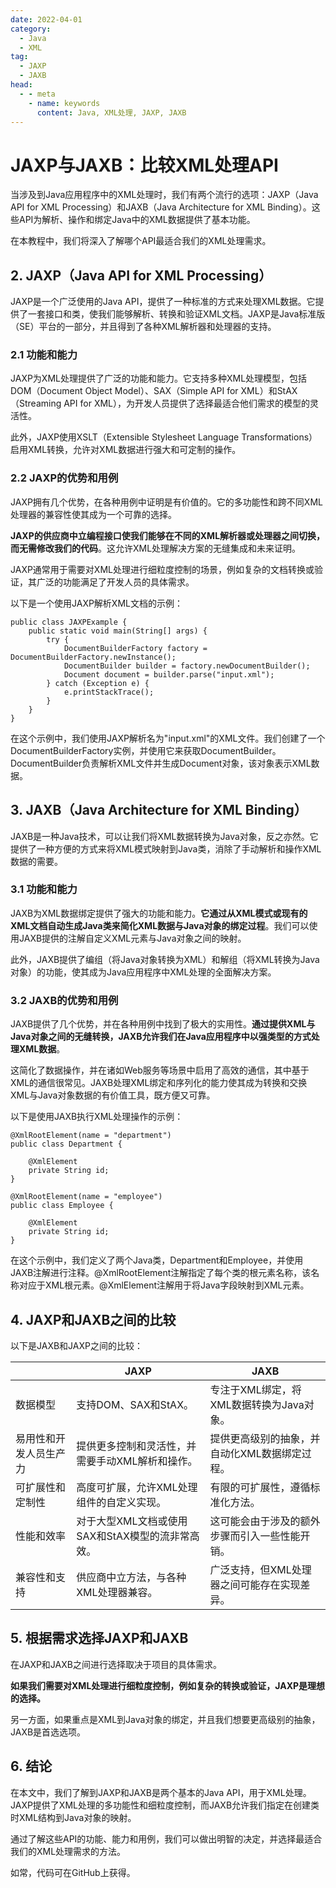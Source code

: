 ```yaml
---
date: 2022-04-01
category:
  - Java
  - XML
tag:
  - JAXP
  - JAXB
head:
  - - meta
    - name: keywords
      content: Java, XML处理, JAXP, JAXB
---
```


# JAXP与JAXB：比较XML处理API

当涉及到Java应用程序中的XML处理时，我们有两个流行的选项：JAXP（Java API for XML Processing）和JAXB（Java Architecture for XML Binding）。这些API为解析、操作和绑定Java中的XML数据提供了基本功能。

在本教程中，我们将深入了解哪个API最适合我们的XML处理需求。

## 2. JAXP（Java API for XML Processing）

JAXP是一个广泛使用的Java API，提供了一种标准的方式来处理XML数据。它提供了一套接口和类，使我们能够解析、转换和验证XML文档。JAXP是Java标准版（SE）平台的一部分，并且得到了各种XML解析器和处理器的支持。

### 2.1 功能和能力

JAXP为XML处理提供了广泛的功能和能力。它支持多种XML处理模型，包括DOM（Document Object Model）、SAX（Simple API for XML）和StAX（Streaming API for XML），为开发人员提供了选择最适合他们需求的模型的灵活性。

此外，JAXP使用XSLT（Extensible Stylesheet Language Transformations）启用XML转换，允许对XML数据进行强大和可定制的操作。

### 2.2 JAXP的优势和用例

JAXP拥有几个优势，在各种用例中证明是有价值的。它的多功能性和跨不同XML处理器的兼容性使其成为一个可靠的选择。

**JAXP的供应商中立编程接口使我们能够在不同的XML解析器或处理器之间切换，而无需修改我们的代码**。这允许XML处理解决方案的无缝集成和未来证明。

JAXP通常用于需要对XML处理进行细粒度控制的场景，例如复杂的文档转换或验证，其广泛的功能满足了开发人员的具体需求。

以下是一个使用JAXP解析XML文档的示例：

```
public class JAXPExample {
    public static void main(String[] args) {
        try {
            DocumentBuilderFactory factory = DocumentBuilderFactory.newInstance();
            DocumentBuilder builder = factory.newDocumentBuilder();
            Document document = builder.parse("input.xml");
        } catch (Exception e) {
            e.printStackTrace();
        }
    }
}
```

在这个示例中，我们使用JAXP解析名为"input.xml"的XML文件。我们创建了一个DocumentBuilderFactory实例，并使用它来获取DocumentBuilder。DocumentBuilder负责解析XML文件并生成Document对象，该对象表示XML数据。

## 3. JAXB（Java Architecture for XML Binding）

JAXB是一种Java技术，可以让我们将XML数据转换为Java对象，反之亦然。它提供了一种方便的方式来将XML模式映射到Java类，消除了手动解析和操作XML数据的需要。

### 3.1 功能和能力

JAXB为XML数据绑定提供了强大的功能和能力。**它通过从XML模式或现有的XML文档自动生成Java类来简化XML数据与Java对象的绑定过程**。我们可以使用JAXB提供的注解自定义XML元素与Java对象之间的映射。

此外，JAXB提供了编组（将Java对象转换为XML）和解组（将XML转换为Java对象）的功能，使其成为Java应用程序中XML处理的全面解决方案。

### 3.2 JAXB的优势和用例

JAXB提供了几个优势，并在各种用例中找到了极大的实用性。**通过提供XML与Java对象之间的无缝转换，JAXB允许我们在Java应用程序中以强类型的方式处理XML数据**。

这简化了数据操作，并在诸如Web服务等场景中启用了高效的通信，其中基于XML的通信很常见。JAXB处理XML绑定和序列化的能力使其成为转换和交换XML与Java对象数据的有价值工具，既方便又可靠。

以下是使用JAXB执行XML处理操作的示例：

```
@XmlRootElement(name = "department")
public class Department {

    @XmlElement
    private String id;
}

@XmlRootElement(name = "employee")
public class Employee {

    @XmlElement
    private String id;
}
```

在这个示例中，我们定义了两个Java类，Department和Employee，并使用JAXB注解进行注释。@XmlRootElement注解指定了每个类的根元素名称，该名称对应于XML根元素。@XmlElement注解用于将Java字段映射到XML元素。

## 4. JAXP和JAXB之间的比较

以下是JAXB和JAXP之间的比较：

|  | JAXP | JAXB |
| --- | --- | --- |
| 数据模型 | 支持DOM、SAX和StAX。 | 专注于XML绑定，将XML数据转换为Java对象。 |
| 易用性和开发人员生产力 | 提供更多控制和灵活性，并需要手动XML解析和操作。 | 提供更高级别的抽象，并自动化XML数据绑定过程。 |
| 可扩展性和定制性 | 高度可扩展，允许XML处理组件的自定义实现。 | 有限的可扩展性，遵循标准化方法。 |
| 性能和效率 | 对于大型XML文档或使用SAX和StAX模型的流非常高效。 | 这可能会由于涉及的额外步骤而引入一些性能开销。 |
| 兼容性和支持 | 供应商中立方法，与各种XML处理器兼容。 | 广泛支持，但XML处理器之间可能存在实现差异。 |

## 5. 根据需求选择JAXP和JAXB

在JAXP和JAXB之间进行选择取决于项目的具体需求。

**如果我们需要对XML处理进行细粒度控制，例如复杂的转换或验证，JAXP是理想的选择。**

另一方面，如果重点是XML到Java对象的绑定，并且我们想要更高级别的抽象，JAXB是首选选项。

## 6. 结论

在本文中，我们了解到JAXP和JAXB是两个基本的Java API，用于XML处理。JAXP提供了XML处理的多功能性和细粒度控制，而JAXB允许我们指定在创建类时XML结构到Java对象的映射。

通过了解这些API的功能、能力和用例，我们可以做出明智的决定，并选择最适合我们的XML处理需求的方法。

如常，代码可在GitHub上获得。